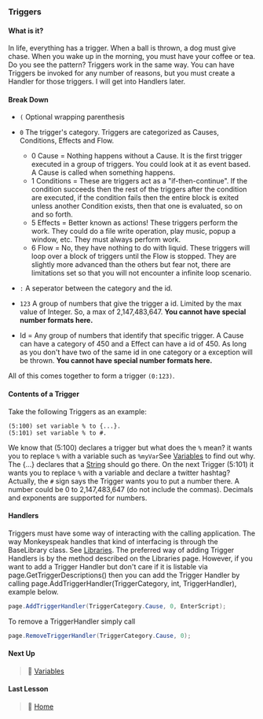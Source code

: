 ### Triggers

#### What is it?
In life, everything has a trigger.  When a ball is thrown, a dog must give chase.  When you 
wake up in the morning, you must have your coffee or tea.  Do you see the pattern?  Triggers 
work in the same way.  You can have Triggers be invoked for any number of reasons, but you 
must create a Handler for those triggers.  I will get into Handlers later.

#### Break Down
- `(` Optional wrapping parenthesis
- `0` The trigger's category.  Triggers are categorized as Causes, Conditions, Effects and Flow.

  - 0 Cause = Nothing happens without a Cause.  It is the first trigger executed in a group of triggers.
  You could look at it as event based.  A Cause is called when something happens.
  - 1 Conditions = These are triggers act as a "if-then-continue".  If the condition succeeds then the 
  rest of the triggers after the condition are executed, if the condition fails then the entire block 
  is exited unless another Condition exists, then that one is evaluated, so on and so forth.
  - 5 Effects = Better known as actions!  These triggers perform the work.  They could do a file write 
  operation, play music, popup a window, etc.  They must always perform work.
  - 6 Flow = No, they have nothing to do with liquid.  These triggers will loop over a block of triggers 
  until the Flow is stopped.  They are slightly more advanced than the others but fear not, there are 
  limitations set so that you will not encounter a infinite loop scenario.

- `:` A seperator between the category and the id.

- `123` A group of numbers that give the trigger a id.  Limited by the max value of Integer. 
  So, a max of 2,147,483,647.  **You cannot have special number formats here.**

- Id = Any group of numbers that identify that specific trigger.  A Cause can have a category of 
  450 and a Effect can have a id of 450.  As long as you don't have two of the same id in one 
  category or a exception will be thrown.  **You cannot have special number formats here.**

All of this comes together to form a trigger `(0:123)`.

#### Contents of a Trigger

Take the following Triggers as an example:

```
(5:100) set variable % to {...}.
(5:101) set variable % to #.
```
We know that (5:100) declares a trigger but what does the `%` mean?  it wants you to replace `%` 
with a variable such as `%myVar`See [Variables](Variables.md) to find out why.  The {...} 
declares that a [String](Strings.md) should go there.  On the next Trigger (5:101) it wants you 
to replace `%` with a variable and declare a twitter hashtag?  Actually, the `#` sign says the 
Trigger wants you to put a number there.  A number could be 0 to 2,147,483,647 (do not include 
the commas).  Decimals and exponents are supported for numbers.

#### Handlers
Triggers must have some way of interacting with the calling application.  The way Monkeyspeak 
handles that kind of interfacing is through the BaseLibrary class.  See [Libraries](Libraries.md).
The preferred way of adding Trigger Handlers is by the method described on the Libraries page. 
However, if you want to add a Trigger Handler but don't care if it is listable via 
page.GetTriggerDescriptions() then you can add the Trigger Handler by calling 
page.AddTriggerHandler(TriggerCategory, int, TriggerHandler), example below.

```csharp
page.AddTriggerHandler(TriggerCategory.Cause, 0, EnterScript);
```
To remove a TriggerHandler simply call
```csharp
page.RemoveTriggerHandler(TriggerCategory.Cause, 0);
```

#### Next Up
> :book: [Variables](Variables.md)

#### Last Lesson
> :house_with_garden: [Home](../README.md)